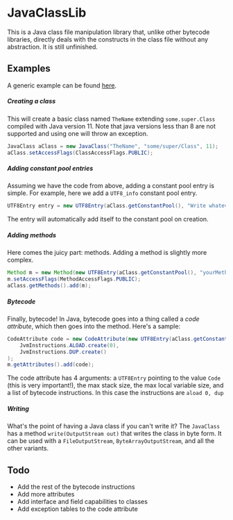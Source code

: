 # JavaClassLib

This is a Java class file manipulation library that, unlike other bytecode libraries, directly deals with the constructs in the class file without any abstraction. It is still unfinished.

## Examples
A generic example can be found [here](https://github.com/Seggan/JavaClassLib/blob/master/src/test/java/io/github/seggan/javaclasslib/tests/Test.java).

##### Creating a class
This will create a basic class named `TheName` extending `some.super.Class` compiled with Java version 11. Note that java versions less than 8 are not supported and using one will throw an exception.
```java
JavaClass aClass = new JavaClass("TheName", "some/super/Class", 11);
aClass.setAccessFlags(ClassAccessFlags.PUBLIC);
```

##### Adding constant pool entries
Assuming we have the code from above, adding a constant pool entry is simple. For example, here we add a `UTF8_info` constant pool entry.
```java
UTF8Entry entry = new UTF8Entry(aClass.getConstantPool(), "Write whatever you want in here");
```
The entry will automatically add itself to the constant pool on creation.

##### Adding methods
Here comes the juicy part: methods. Adding a method is slightly more complex.
```java
Method m = new Method(new UTF8Entry(aClass.getConstantPool(), "yourMethodName"), new UTF8Entry(aClass.getConstantPool(), "(Lsome.Type;)V"));
m.setAccessFlags(MethodAccessFlags.PUBLIC);
aClass.getMethods().add(m);
```

##### Bytecode
Finally, bytecode! In Java, bytecode goes into a thing called a *code attribute*, which then goes into the method. Here's a sample:
```java
CodeAttribute code = new CodeAttribute(new UTF8Entry(aClass.getConstantPool(), "Code"), 5, 2, 
    JvmInstructions.ALOAD.create(0),
    JvmInstructions.DUP.create()
);
m.getAttributes().add(code);
```
The code attribute has 4 arguments: a `UTF8Entry` pointing to the value `Code` (this is very important!), the max stack size, the max local variable size, and a list of bytecode instructions. In this case the instructions are `aload 0, dup`

##### Writing
What's the point of having a Java class if you can't write it? The `JavaClass` has a method `write(OutputStream out)` that writes the class in byte form. It can be used with a `FileOutputStream`, `ByteArrayOutputStream`, and all the other variants.

## Todo
- Add the rest of the bytecode instructions
- Add more attributes
- Add interface and field capabilities to classes
- Add exception tables to the code attribute